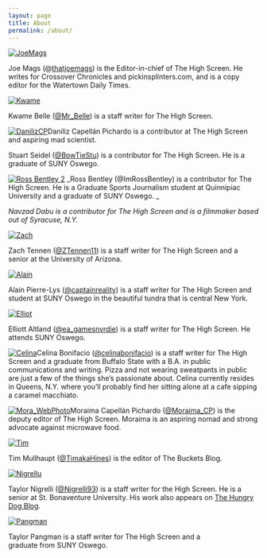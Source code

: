 ```yaml
---
layout: page
title: About
permalink: /about/
---
```


[![JoeMags](images/JoeMags.AwardWinner-199x300.jpg)](http://www.thehighscreen.com/wp-content/uploads/2014/08/JoeMags.AwardWinner.jpg)

Joe Mags (@[thatjoemags](https://twitter.com/thatjoemags)) is the Editor-in-chief of The High Screen. He writes for Crossover Chronicles and pickinsplinters.com, and is a copy editor for the Watertown Daily Times.

[![Kwame](http://www.thehighscreen.com/wp-content/uploads/2014/08/Kwame.jpeg)](http://www.thehighscreen.com/wp-content/uploads/2014/08/Kwame.jpeg)

Kwame Belle ([@Mr\_Belle](https://twitter.com/Mr_Belle)) is a staff writer for The High Screen.


[![DanilizCP](images/DanilizCP-150x150.jpg)](http://www.thehighscreen.com/wp-content/uploads/2014/09/DanilizCP.jpg)Daniliz Capellán Pichardo is a contributor at The High Screen and aspiring mad scientist.

Stuart Seidel ([@BowTieStu](https://twitter.com/BowTieStu)) is a contributor for The High Screen. He is a graduate of SUNY Oswego.

[![Ross Bentley 2](images/ross-2.jpg)](http://www.thehighscreen.com/wp-content/uploads/2015/01/ross-2.jpg)
_Ross Bentley (@ImRossBentley) is a contributor for The High Screen. He is a Graduate Sports Journalism student at Quinnipiac University and a graduate of SUNY Oswego. _

_Navzad Dabu is a contributor for The High Screen and is a filmmaker based out of Syracuse, N.Y._

[![Zach](images/Zach-187x300.jpg)](http://www.thehighscreen.com/wp-content/uploads/2014/08/Zach.jpg)

Zach Tennen ([@ZTennen11](https://twitter.com/ZTennen11)) is a staff writer for The High Screen and a senior at the University of Arizona.

[![Alain](images/Alain.jpg)](http://www.thehighscreen.com/wp-content/uploads/2014/07/Alain.jpg)

Alain Pierre-Lys ([@captainreality](https://twitter.com/CaptainReality)) is a staff writer for The High Screen and student at SUNY Oswego in the beautiful tundra that is central New York.

[![Elliot](images/Elliot.jpg)](http://www.thehighscreen.com/wp-content/uploads/2015/01/Elliot.jpg)

Elliott Altland ([@ea\_gamesnvrdie](https://twitter.com/ea_gamesnvrdie)) is a staff writer for The High Screen. He attends SUNY Oswego.



[![Celina](images/Celina-225x300.jpg)](http://www.thehighscreen.com/wp-content/uploads/2014/08/Celina.jpg)Celina Bonifacio ([@celinabonifacio](https://twitter.com/CelinaBonifacio)) is a staff writer for The High Screen and a graduate from Buffalo State with a B.A. in public communications and writing. Pizza and not wearing sweatpants in public are just a few of the things she’s passionate about. Celina currently resides in Queens, N.Y. where you’ll probably find her sitting alone at a cafe sipping a caramel macchiato.


[![Mora_WebPhoto](images/Mora_WebPhoto-150x150.jpg)](http://www.thehighscreen.com/wp-content/uploads/2014/08/Mora_WebPhoto.jpg)Moraima Capellán Pichardo ([@Moraima\_CP](https://twitter.com/Moraima_CP)) is the deputy editor of The High Screen. Moraima is an aspiring nomad and strong advocate against microwave food.


[![Tim](images/ME-300x300.jpg)](http://www.thehighscreen.com/wp-content/uploads/2014/07/ME.jpg)

Tim Mullhaupt ([@TimakaHines](https://twitter.com/TimakaHines)) is the editor of The Buckets Blog.


[![Nigrellu](images/Nigrellu-180x300.jpg)](http://www.thehighscreen.com/wp-content/uploads/2014/08/Nigrellu.jpg)

Taylor Nigrelli ([@Nigrelli93](https://twitter.com/Nigrelli93)) is a staff writer for the High Screen. He is a senior at St. Bonaventure University. His work also appears on [The Hungry Dog Blog](http://thehungrydogblog.wordpress.com/).

[![Pangman](images/unnamed-225x300.jpg)](http://www.thehighscreen.com/wp-content/uploads/2014/08/unnamed.jpg)

Taylor Pangman is a staff writer for The High Screen and a graduate from SUNY Oswego.

